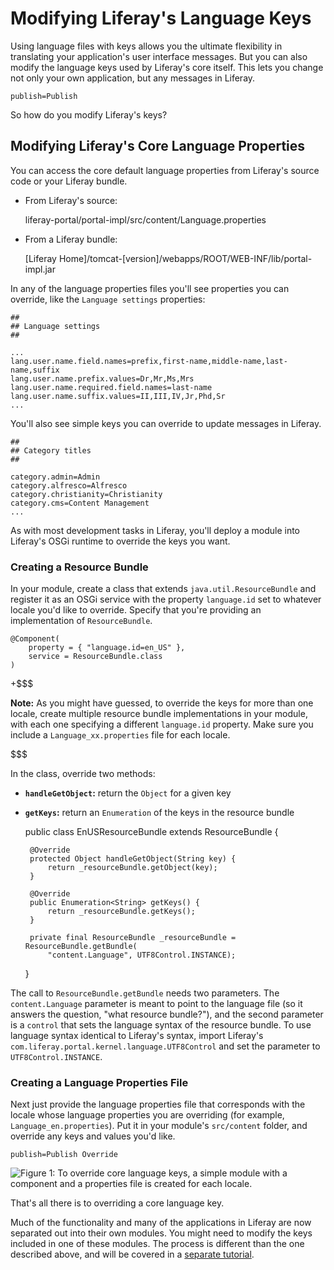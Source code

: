 # Modifying Liferay's Language Keys

Using language files with keys allows you the ultimate flexibility in
translating your application's user interface messages. But you can also modify
the language keys used by Liferay's core itself. This lets you change not only
your own application, but any messages in Liferay.

    publish=Publish

So how do you modify Liferay's keys?

## Modifying Liferay's Core Language Properties

You can access the core default language properties from Liferay's source code
or your Liferay bundle.

-  From Liferay's source:

    liferay-portal/portal-impl/src/content/Language.properties

-  From a Liferay bundle:

    [Liferay Home]/tomcat-[version]/webapps/ROOT/WEB-INF/lib/portal-impl.jar

In any of the language properties files you'll see properties you can override,
like the `Language settings` properties:

    ##
    ## Language settings
    ##

    ...
    lang.user.name.field.names=prefix,first-name,middle-name,last-name,suffix
    lang.user.name.prefix.values=Dr,Mr,Ms,Mrs
    lang.user.name.required.field.names=last-name
    lang.user.name.suffix.values=II,III,IV,Jr,Phd,Sr
    ...

You'll also see simple keys you can override to update messages in Liferay.

    ##
    ## Category titles
    ##

    category.admin=Admin
    category.alfresco=Alfresco
    category.christianity=Christianity
    category.cms=Content Management
    ...

As with most development tasks in Liferay, you'll deploy a module into Liferay's
OSGi runtime to override the keys you want.

### Creating a Resource Bundle

In your module, create a class that extends `java.util.ResourceBundle` and
register it as an OSGi service with the property `language.id` set to whatever
locale you'd like to override. Specify that you're providing an implementation
of `ResourceBundle`.

    @Component(
        property = { "language.id=en_US" }, 
        service = ResourceBundle.class
    )

+$$$

**Note:** As you might have guessed, to override the keys for more than one
locale, create multiple resource bundle implementations in your module, with
each one specifying a different `language.id` property. Make sure you include a
`Language_xx.properties` file for each locale.

$$$

In the class, override two methods:

-  **`handleGetObject`:** return the `Object` for a given key

-  **`getKeys`:** return an `Enumeration` of the keys in the resource bundle

    public class EnUSResourceBundle extends ResourceBundle {

        @Override
        protected Object handleGetObject(String key) {
            return _resourceBundle.getObject(key);
        }

        @Override
        public Enumeration<String> getKeys() {
            return _resourceBundle.getKeys();
        }

        private final ResourceBundle _resourceBundle = ResourceBundle.getBundle(
            "content.Language", UTF8Control.INSTANCE);

    }

The call to `ResourceBundle.getBundle` needs two parameters. The
`content.Language` parameter is meant to point to the language file (so it
answers the question, "what resource bundle?"), and the second parameter is a
`control` that sets the language syntax of the resource bundle. To use language
syntax identical to Liferay's syntax, import Liferay's
`com.liferay.portal.kernel.language.UTF8Control` and set the parameter to
`UTF8Control.INSTANCE`.

### Creating a Language Properties File

Next just provide the language properties file that corresponds with the locale
whose language properties you are overriding (for example,
`Language_en.properties`). Put it in your module's
`src/content` folder, and override any keys and values you'd like.

    publish=Publish Override

![Figure 1: To override core language keys, a simple module with a component and
a properties file is created for each locale.](../images/localized-publish.png)

That's all there is to overriding a core language key.

Much of the functionality and many of the applications in Liferay are now
separated out into their own modules. You might need to modify the keys included
in one of these modules. The process is different than the one described above,
and will be covered in a [separate tutorial](/develop/tutorials/-/knowledge_base/7-0/modifying-module-language-keys).
